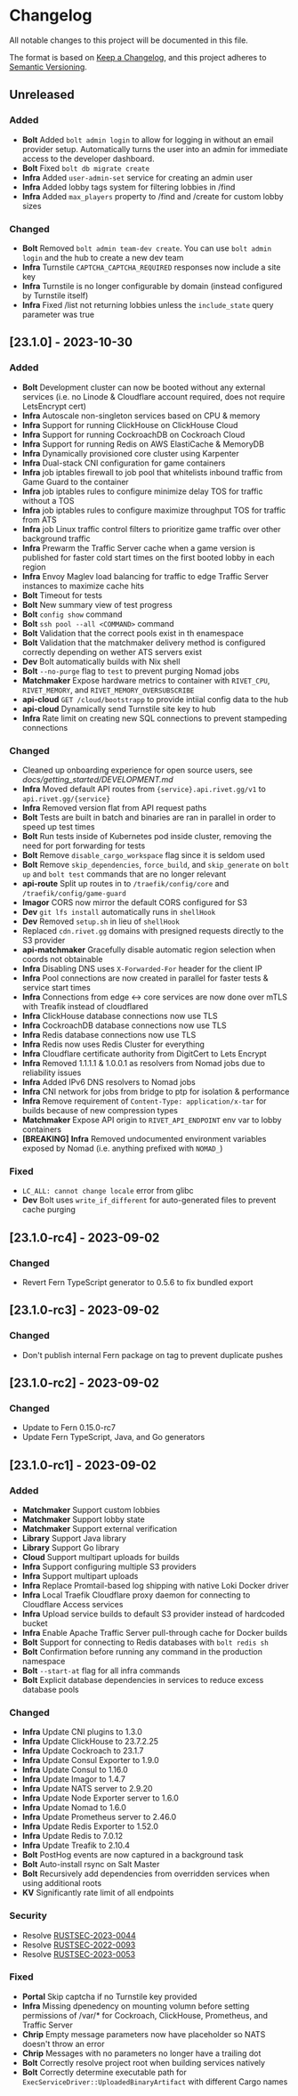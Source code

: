 # Changelog

All notable changes to this project will be documented in this file.

The format is based on [Keep a Changelog](https://keepachangelog.com/en/1.1.0/),
and this project adheres to [Semantic Versioning](https://semver.org/spec/v2.0.0.html).

## Unreleased

### Added

-   **Bolt** Added `bolt admin login` to allow for logging in without an email provider setup. Automatically turns the user into an admin for immediate access to the developer dashboard.
-   **Bolt** Fixed `bolt db migrate create`
-   **Infra** Added `user-admin-set` service for creating an admin user
-   **Infra** Added lobby tags system for filtering lobbies in /find
-   **Infra** Added `max_players` property to /find and /create for custom lobby sizes

### Changed

-   **Bolt** Removed `bolt admin team-dev create`. You can use `bolt admin login` and the hub to create a new dev team
-   **Infra** Turnstile `CAPTCHA_CAPTCHA_REQUIRED` responses now include a site key
-   **Infra** Turnstile is no longer configurable by domain (instead configured by Turnstile itself)
-   **Infra** Fixed /list not returning lobbies unless the `include_state` query parameter was true

## [23.1.0] - 2023-10-30

### Added

-   **Bolt** Development cluster can now be booted without any external services (i.e. no Linode & Cloudflare account required, does not require LetsEncrypt cert)
-   **Infra** Autoscale non-singleton services based on CPU & memory
-   **Infra** Support for running ClickHouse on ClickHouse Cloud
-   **Infra** Support for running CockroachDB on Cockroach Cloud
-   **Infra** Support for running Redis on AWS ElastiCache & MemoryDB
-   **Infra** Dynamically provisioned core cluster using Karpenter
-   **Infra** Dual-stack CNI configuration for game containers
-   **Infra** job iptables firewall to job pool that whitelists inbound traffic from Game Guard to the container
-   **Infra** job iptables rules to configure minimize delay TOS for traffic without a TOS
-   **Infra** job iptables rules to configure maximize throughput TOS for traffic from ATS
-   **Infra** job Linux traffic control filters to prioritize game traffic over other background traffic
-   **Infra** Prewarm the Traffic Server cache when a game version is published for faster cold start times on the first booted lobby in each region
-   **Infra** Envoy Maglev load balancing for traffic to edge Traffic Server instances to maximize cache hits
-   **Bolt** Timeout for tests
-   **Bolt** New summary view of test progress
-   **Bolt** `config show` command
-   **Bolt** `ssh pool --all <COMMAND>` command
-   **Bolt** Validation that the correct pools exist in th enamespace
-   **Bolt** Validation that the matchmaker delivery method is configured correctly depending on wether ATS servers exist
-   **Dev** Bolt automatically builds with Nix shell
-   **Bolt** `--no-purge` flag to `test` to prevent purging Nomad jobs
-   **Matchmaker** Expose hardware metrics to container with `RIVET_CPU`, `RIVET_MEMORY`, and `RIVET_MEMORY_OVERSUBSCRIBE`
-   **api-cloud** `GET /cloud/bootstrapp` to provide intiial config data to the hub
-   **api-cloud** Dynamically send Turnstile site key to hub
-   **Infra** Rate limit on creating new SQL connections to prevent stampeding connections

### Changed

-   Cleaned up onboarding experience for open source users, see _docs/getting_started/DEVELOPMENT.md_
-   **Infra** Moved default API routes from `{service}.api.rivet.gg/v1` to `api.rivet.gg/{service}`
-   **Infra** Removed version flat from API request paths
-   **Bolt** Tests are built in batch and binaries are ran in parallel in order to speed up test times
-   **Bolt** Run tests inside of Kubernetes pod inside cluster, removing the need for port forwarding for tests
-   **Bolt** Remove `disable_cargo_workspace` flag since it is seldom used
-   **Bolt** Remove `skip_dependencies`, `force_build`, and `skip_generate` on `bolt up` and `bolt test` commands that are no longer relevant
-   **api-route** Split up routes in to `/traefik/config/core` and `/traefik/config/game-guard`
-   **Imagor** CORS now mirror the default CORS configured for S3
-   **Dev** `git lfs install` automatically runs in `shellHook`
-   **Dev** Removed `setup.sh` in lieu of `shellHook`
-   Replaced `cdn.rivet.gg` domains with presigned requests directly to the S3 provider
-   **api-matchmaker** Gracefully disable automatic region selection when coords not obtainable
-   **Infra** Disabling DNS uses `X-Forwarded-For` header for the client IP
-   **Infra** Pool connections are now created in parallel for faster tests & service start times
-   **Infra** Connections from edge <-> core services are now done over mTLS with Treafik instead of cloudflared
-   **Infra** ClickHouse database connections now use TLS
-   **Infra** CockroachDB database connections now use TLS
-   **Infra** Redis database connections now use TLS
-   **Infra** Redis now uses Redis Cluster for everything
-   **Infra** Cloudflare certificate authority from DigitCert to Lets Encrypt
-   **Infra** Removed 1.1.1.1 & 1.0.0.1 as resolvers from Nomad jobs due to reliability issues
-   **Infra** Added IPv6 DNS resolvers to Nomad jobs
-   **Infra** CNI network for jobs from bridge to ptp for isolation & performance
-   **Infra** Remove requirement of `Content-Type: application/x-tar` for builds because of new compression types
-   **Matchmaker** Expose API origin to `RIVET_API_ENDPOINT` env var to lobby containers
-   **[BREAKING]** **Infra** Removed undocumented environment variables exposed by Nomad (i.e. anything prefixed with `NOMAD_`)

### Fixed

-   `LC_ALL: cannot change locale` error from glibc
-   **Dev** Bolt uses `write_if_different` for auto-generated files to prevent cache purging

## [23.1.0-rc4] - 2023-09-02

### Changed

-   Revert Fern TypeScript generator to 0.5.6 to fix bundled export

## [23.1.0-rc3] - 2023-09-02

### Changed

-   Don't publish internal Fern package on tag to prevent duplicate pushes

## [23.1.0-rc2] - 2023-09-02

### Changed

-   Update to Fern 0.15.0-rc7
-   Update Fern TypeScript, Java, and Go generators

## [23.1.0-rc1] - 2023-09-02

### Added

-   **Matchmaker** Support custom lobbies
-   **Matchmaker** Support lobby state
-   **Matchmaker** Support external verification
-   **Library** Support Java library
-   **Library** Support Go library
-   **Cloud** Support multipart uploads for builds
-   **Infra** Support configuring multiple S3 providers
-   **Infra** Support multipart uploads
-   **Infra** Replace Promtail-based log shipping with native Loki Docker driver
-   **Infra** Local Traefik Cloudflare proxy daemon for connecting to Cloudflare Access services
-   **Infra** Upload service builds to default S3 provider instead of hardcoded bucket
-   **Infra** Enable Apache Traffic Server pull-through cache for Docker builds
-   **Bolt** Support for connecting to Redis databases with `bolt redis sh`
-   **Bolt** Confirmation before running any command in the production namespace
-   **Bolt** `--start-at` flag for all infra commands
-   **Bolt** Explicit database dependencies in services to reduce excess database pools

### Changed

-   **Infra** Update CNI plugins to 1.3.0
-   **Infra** Update ClickHouse to 23.7.2.25
-   **Infra** Update Cockroach to 23.1.7
-   **Infra** Update Consul Exporter to 1.9.0
-   **Infra** Update Consul to 1.16.0
-   **Infra** Update Imagor to 1.4.7
-   **Infra** Update NATS server to 2.9.20
-   **Infra** Update Node Exporter server to 1.6.0
-   **Infra** Update Nomad to 1.6.0
-   **Infra** Update Prometheus server to 2.46.0
-   **Infra** Update Redis Exporter to 1.52.0
-   **Infra** Update Redis to 7.0.12
-   **Infra** Update Treafik to 2.10.4
-   **Bolt** PostHog events are now captured in a background task
-   **Bolt** Auto-install rsync on Salt Master
-   **Bolt** Recursively add dependencies from overridden services when using additional roots
-   **KV** Significantly rate limit of all endpoints

### Security

-   Resolve [RUSTSEC-2023-0044](https://rustsec.org/advisories/RUSTSEC-2023-0044)
-   Resolve [RUSTSEC-2022-0093](https://rustsec.org/advisories/RUSTSEC-2022-0093)
-   Resolve [RUSTSEC-2023-0053](https://rustsec.org/advisories/RUSTSEC-2023-0053)

### Fixed

-   **Portal** Skip captcha if no Turnstile key provided
-   **Infra** Missing dpenedency on mounting volumn before setting permissions of /var/\* for Cockroach, ClickHouse, Prometheus, and Traffic Server
-   **Chrip** Empty message parameters now have placeholder so NATS doesn't throw an error
-   **Chrip** Messages with no parameters no longer have a trailing dot
-   **Bolt** Correctly resolve project root when building services natively
-   **Bolt** Correctly determine executable path for `ExecServiceDriver::UploadedBinaryArtifact` with different Cargo names
